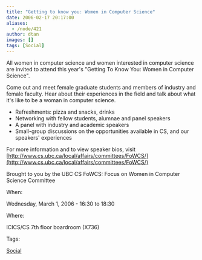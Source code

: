 ```yaml
---
title: "Getting to know you: Women in Computer Science"
date: 2006-02-17 20:17:00
aliases:
  - /node/421
author: dtan
images: []
tags: [Social]
---
```


All women in computer science and women interested in computer science are invited to attend this year's "Getting To Know You: Women in Computer Science".

Come out and meet female graduate students and members of industry and female faculty. Hear about their experiences in the field and talk about what it's like to be a woman in computer science.

*   Refreshments: pizza and snacks, drinks
*   Networking with fellow students, alumnae and panel speakers
*   A panel with industry and academic speakers
*   Small-group discussions on the opportunities available in CS, and our
    speakers' experiences

For more information and to view speaker bios, visit
[http://www.cs.ubc.ca/local/affairs/committees/FoWCS/](http://www.cs.ubc.ca/local/affairs/committees/FoWCS/)

Brought to you by the UBC CS FoWCS:
Focus on Women in Computer Science Committee

When: 

Wednesday, March 1, 2006 - 16:30 to 18:30

Where: 

ICICS/CS 7th floor boardroom (X736)

Tags: 

[Social](/social)
